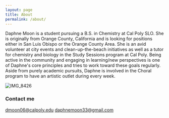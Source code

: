 ```yaml
---
layout: page
title: About
permalink: /about/
---
```


Daphne Moon is a student pursuing a B.S. in Chemistry at Cal Poly SLO. She is originally from Orange County, California and is looking for positions either in San Luis Obispo or the Orange County Area. She is an avid volunteer at city events and clean-up-the-beach initiatives as well as a tutor for chemistry and biology in the Study Sessions program at Cal Poly. Being active in the community and engaging in learning/new perspectives is one of Daphne's core principles and tries to work toward these goals regularly. Aside from purely academic pursuits, Daphne is involved in the Choral program to have an artistic outlet during every week. 

![IMG_8426](https://user-images.githubusercontent.com/99764442/155393505-c113c704-d8c1-4c59-8386-347564b62bfa.JPG)


### Contact me

[dmoon06@calpoly.edu](mailto:dmoon06@calpoly.edu)
[daphnemoon33@gmail.com](mailto:daphnemoon33@gmail.com)
